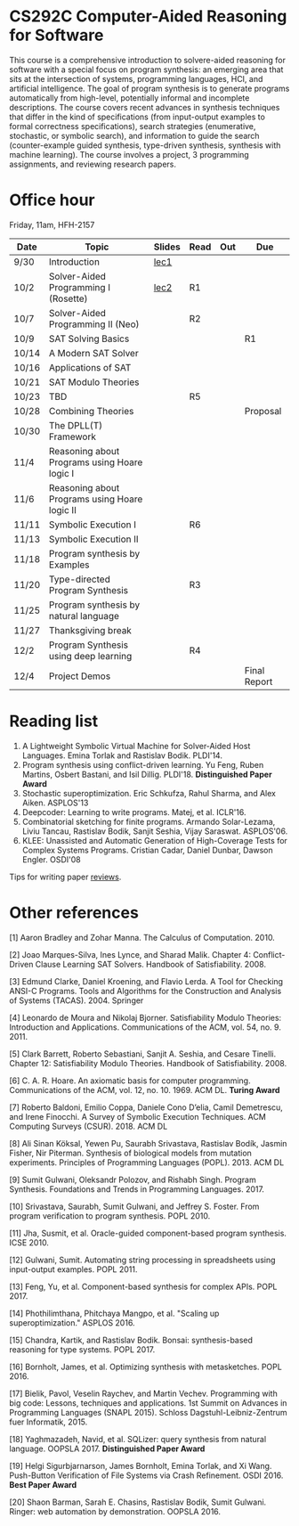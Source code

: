 # CS292C Computer-Aided Reasoning for Software

This course is a comprehensive introduction to solvere-aided reasoning for software with a special focus on program synthesis: an emerging area that sits at the intersection of systems, programming languages, HCI, and artificial intelligence. The goal of program synthesis is to generate programs automatically from high-level, potentially informal and incomplete descriptions. The course covers recent advances in synthesis techniques that differ in the kind of specifications (from input-output examples to formal correctness specifications), search strategies (enumerative, stochastic, or symbolic search), and information to guide the search (counter-example guided synthesis, type-driven synthesis, synthesis with machine learning). The course involves a project, 3 programming assignments, and reviewing research papers.

# Office hour
Friday, 11am, HFH-2157

| Date  | Topic                                         | Slides | Read | Out | Due |
|-------|-----------------------------------------------|--------|------|-----|-----|
| 9/30  | Introduction                                  |  [lec1](lectures/lecture1.pdf)      |      |     |     |
| 10/2  | Solver-Aided Programming I (Rosette)          |  [lec2](lectures/lecture2.pdf)      |  R1    |     |     |
| 10/7  | Solver-Aided Programming II (Neo)             |        |  R2    |     |     |
| 10/9  | SAT Solving Basics                            |        |      |     | R1    |
| 10/14 | A Modern SAT Solver                           |        |      |     |     |
| 10/16 | Applications of SAT                           |        |      |     |     |
| 10/21 | SAT Modulo Theories                           |        |      |     |     |
| 10/23 | TBD              |        |   R5   |     |     |
| 10/28 | Combining Theories                            |        |      |     | Proposal    |
| 10/30 | The DPLL(T) Framework                         |        |      |     |     |
| 11/4  | Reasoning about Programs using Hoare logic I  |        |      |     |     |
| 11/6  | Reasoning about Programs using Hoare logic II |        |      |     |     |
| 11/11 | Symbolic Execution I                          |        |   R6   |     |     |
| 11/13 | Symbolic Execution II                         |        |      |     |     |
| 11/18 | Program synthesis by Examples                 |        |      |     |     |
| 11/20 | Type-directed Program Synthesis               |        |   R3   |     |     |
| 11/25 | Program synthesis by natural language         |        |      |     |     |
| 11/27 | Thanksgiving break                            |        |      |     |     |
| 12/2  | Program Synthesis using deep learning         |        |  R4    |     |     |
| 12/4  | Project Demos                                 |        |      |     |  Final Report  |


# Reading list
1. A Lightweight Symbolic Virtual Machine for Solver-Aided Host Languages. Emina Torlak and Rastislav Bodik. PLDI'14.
2. Program synthesis using conflict-driven learning. Yu Feng, Ruben Martins, Osbert Bastani, and Isil Dillig.  PLDI'18. **Distinguished Paper Award** 
3. Stochastic superoptimization. 	Eric Schkufza, Rahul Sharma, and Alex Aiken. ASPLOS'13
4. Deepcoder: Learning to write programs. Matej, et al. ICLR'16.
5. Combinatorial sketching for finite programs. 	Armando Solar-Lezama, Liviu Tancau, Rastislav Bodik, Sanjit Seshia, Vijay Saraswat. ASPLOS'06.
6. KLEE: Unassisted and Automatic Generation of High-Coverage Tests for Complex Systems Programs. Cristian Cadar, Daniel Dunbar, Dawson Engler. OSDI'08

Tips for writing paper [reviews](REVIEW.md).

# Other references

[1] Aaron Bradley and Zohar Manna. The Calculus of Computation. 2010. 

[2] Joao Marques-Silva, Ines Lynce, and Sharad Malik. Chapter 4: Conflict-Driven Clause Learning SAT Solvers. Handbook of Satisfiability. 2008. 

[3] Edmund Clarke, Daniel Kroening, and Flavio Lerda. A Tool for Checking ANSI-C Programs. Tools and Algorithms for the Construction and Analysis of Systems (TACAS). 2004. Springer

[4] Leonardo de Moura and Nikolaj Bjorner. Satisfiability Modulo Theories: Introduction and Applications. Communications of the ACM, vol. 54, no. 9. 2011. 

[5] Clark Barrett, Roberto Sebastiani, Sanjit A. Seshia, and Cesare Tinelli. Chapter 12: Satisfiability Modulo Theories. Handbook of Satisfiability. 2008. 

[6] C. A. R. Hoare. An axiomatic basis for computer programming. Communications of the ACM, vol. 12, no. 10. 1969. ACM DL. **Turing Award**

[7] Roberto Baldoni, Emilio Coppa, Daniele Cono D’elia, Camil Demetrescu, and Irene Finocchi. A Survey of Symbolic Execution Techniques. ACM Computing Surveys (CSUR). 2018. ACM DL

[8] Ali Sinan Köksal, Yewen Pu, Saurabh Srivastava, Rastislav Bodík, Jasmin Fisher, Nir Piterman. Synthesis of biological models from mutation experiments. Principles of Programming Languages (POPL). 2013. ACM DL

[9] Sumit Gulwani, Oleksandr Polozov, and Rishabh Singh. Program Synthesis. Foundations and Trends in Programming Languages. 2017. 

[10] Srivastava, Saurabh, Sumit Gulwani, and Jeffrey S. Foster. From program verification to program synthesis. POPL 2010.

[11] Jha, Susmit, et al. Oracle-guided component-based program synthesis. ICSE 2010.

[12] Gulwani, Sumit. Automating string processing in spreadsheets using input-output examples. POPL 2011.

[13] Feng, Yu, et al. Component-based synthesis for complex APIs. POPL 2017.

[14] Phothilimthana, Phitchaya Mangpo, et al. "Scaling up superoptimization." ASPLOS 2016.

[15] Chandra, Kartik, and Rastislav Bodik. Bonsai: synthesis-based reasoning for type systems. POPL 2017.

[16] Bornholt, James, et al. Optimizing synthesis with metasketches. POPL 2016.

[17] Bielik, Pavol, Veselin Raychev, and Martin Vechev. Programming with big code: Lessons, techniques and applications. 1st Summit on Advances in Programming Languages (SNAPL 2015). Schloss Dagstuhl-Leibniz-Zentrum fuer Informatik, 2015.

[18] Yaghmazadeh, Navid, et al. SQLizer: query synthesis from natural language. OOPSLA 2017. **Distinguished Paper Award**

[19] Helgi Sigurbjarnarson, James Bornholt, Emina Torlak, and Xi Wang. Push-Button Verification of File Systems via Crash Refinement. OSDI 2016. **Best Paper Award**

[20] Shaon Barman, Sarah E. Chasins, Rastislav Bodik, Sumit Gulwani. Ringer: web automation by demonstration. OOPSLA 2016.




